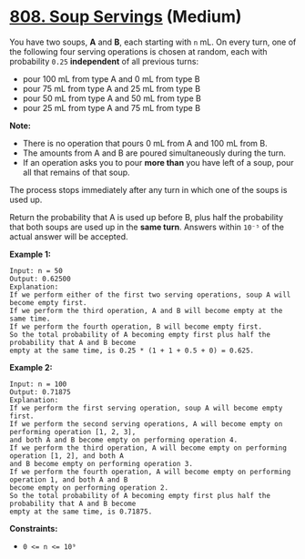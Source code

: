 # [808. Soup Servings][link] (Medium)

[link]: https://leetcode.com/problems/soup-servings/

You have two soups, **A** and **B**, each starting with `n` mL. On every turn, one of the following
four serving operations is chosen at random, each with probability `0.25` **independent** of all
previous turns:

- pour 100 mL from type A and 0 mL from type B
- pour 75 mL from type A and 25 mL from type B
- pour 50 mL from type A and 50 mL from type B
- pour 25 mL from type A and 75 mL from type B

**Note:**

- There is no operation that pours 0 mL from A and 100 mL from B.
- The amounts from A and B are poured simultaneously during the turn.
- If an operation asks you to pour **more than** you have left of a soup, pour all that remains of
that soup.

The process stops immediately after any turn in which one of the soups is used up.

Return the probability that A is used up before B, plus half the probability that both soups are
used up in the **same turn**. Answers within `10⁻⁵` of the actual answer will be accepted.

**Example 1:**

```
Input: n = 50
Output: 0.62500
Explanation:
If we perform either of the first two serving operations, soup A will become empty first.
If we perform the third operation, A and B will become empty at the same time.
If we perform the fourth operation, B will become empty first.
So the total probability of A becoming empty first plus half the probability that A and B become
empty at the same time, is 0.25 * (1 + 1 + 0.5 + 0) = 0.625.
```

**Example 2:**

```
Input: n = 100
Output: 0.71875
Explanation:
If we perform the first serving operation, soup A will become empty first.
If we perform the second serving operations, A will become empty on performing operation [1, 2, 3],
and both A and B become empty on performing operation 4.
If we perform the third operation, A will become empty on performing operation [1, 2], and both A
and B become empty on performing operation 3.
If we perform the fourth operation, A will become empty on performing operation 1, and both A and B
become empty on performing operation 2.
So the total probability of A becoming empty first plus half the probability that A and B become
empty at the same time, is 0.71875.
```

**Constraints:**

- `0 <= n <= 10⁹`
